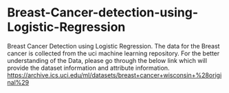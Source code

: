 # Breast-Cancer-detection-using-Logistic-Regression
Breast Cancer Detection using Logistic Regression. The data for the Breast cancer is collected from the uci machine learning repository.
For the better understanding of the Data, please go through the below link which will provide the dataset information and attribute information.
https://archive.ics.uci.edu/ml/datasets/breast+cancer+wisconsin+%28original%29
